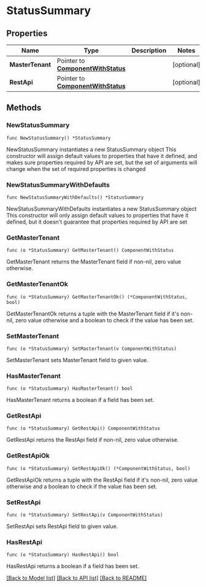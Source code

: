 # StatusSummary

## Properties

Name | Type | Description | Notes
------------ | ------------- | ------------- | -------------
**MasterTenant** | Pointer to [**ComponentWithStatus**](ComponentWithStatus.md) |  | [optional]
**RestApi** | Pointer to [**ComponentWithStatus**](ComponentWithStatus.md) |  | [optional]

## Methods

### NewStatusSummary

`func NewStatusSummary() *StatusSummary`

NewStatusSummary instantiates a new StatusSummary object
This constructor will assign default values to properties that have it defined,
and makes sure properties required by API are set, but the set of arguments
will change when the set of required properties is changed

### NewStatusSummaryWithDefaults

`func NewStatusSummaryWithDefaults() *StatusSummary`

NewStatusSummaryWithDefaults instantiates a new StatusSummary object
This constructor will only assign default values to properties that have it defined,
but it doesn't guarantee that properties required by API are set

### GetMasterTenant

`func (o *StatusSummary) GetMasterTenant() ComponentWithStatus`

GetMasterTenant returns the MasterTenant field if non-nil, zero value otherwise.

### GetMasterTenantOk

`func (o *StatusSummary) GetMasterTenantOk() (*ComponentWithStatus, bool)`

GetMasterTenantOk returns a tuple with the MasterTenant field if it's non-nil, zero value otherwise
and a boolean to check if the value has been set.

### SetMasterTenant

`func (o *StatusSummary) SetMasterTenant(v ComponentWithStatus)`

SetMasterTenant sets MasterTenant field to given value.

### HasMasterTenant

`func (o *StatusSummary) HasMasterTenant() bool`

HasMasterTenant returns a boolean if a field has been set.

### GetRestApi

`func (o *StatusSummary) GetRestApi() ComponentWithStatus`

GetRestApi returns the RestApi field if non-nil, zero value otherwise.

### GetRestApiOk

`func (o *StatusSummary) GetRestApiOk() (*ComponentWithStatus, bool)`

GetRestApiOk returns a tuple with the RestApi field if it's non-nil, zero value otherwise
and a boolean to check if the value has been set.

### SetRestApi

`func (o *StatusSummary) SetRestApi(v ComponentWithStatus)`

SetRestApi sets RestApi field to given value.

### HasRestApi

`func (o *StatusSummary) HasRestApi() bool`

HasRestApi returns a boolean if a field has been set.

[[Back to Model list]](../README.md#documentation-for-models) [[Back to API list]](../README.md#documentation-for-api-endpoints) [[Back to README]](../README.md)
